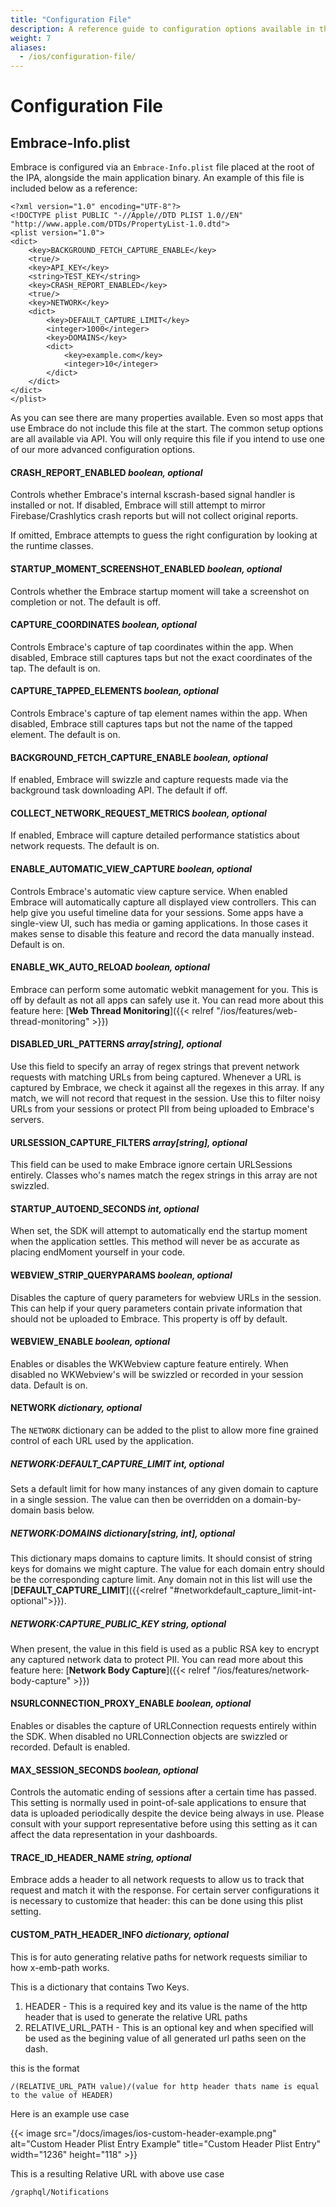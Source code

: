 ```yaml
---
title: "Configuration File"
description: A reference guide to configuration options available in the iOS SDK
weight: 7
aliases:
  - /ios/configuration-file/
---
```


# Configuration File

## Embrace-Info.plist

Embrace is configured via an `Embrace-Info.plist` file placed at the root of the IPA, alongside the main application binary. An example of this file is included below as a reference:

```plist
<?xml version="1.0" encoding="UTF-8"?>
<!DOCTYPE plist PUBLIC "-//Apple//DTD PLIST 1.0//EN" "http://www.apple.com/DTDs/PropertyList-1.0.dtd">
<plist version="1.0">
<dict>
	<key>BACKGROUND_FETCH_CAPTURE_ENABLE</key>
	<true/>
	<key>API_KEY</key>
	<string>TEST_KEY</string>
	<key>CRASH_REPORT_ENABLED</key>
	<true/>
	<key>NETWORK</key>
	<dict>
		<key>DEFAULT_CAPTURE_LIMIT</key>
		<integer>1000</integer>
		<key>DOMAINS</key>
		<dict>
			<key>example.com</key>
			<integer>10</integer>
		</dict>
	</dict>
</dict>
</plist>
```
As you can see there are many properties available. Even so most apps that use Embrace do not include this file at the start. The common setup options are all available via API. You will only require this file if you intend to use one of our more advanced configuration options.

#### CRASH_REPORT_ENABLED *boolean, optional*

Controls whether Embrace's internal kscrash-based signal handler is installed or not. If disabled, Embrace will still attempt to mirror Firebase/Crashlytics crash reports but will not collect original reports.

If omitted, Embrace attempts to guess the right configuration by looking at the runtime classes.

#### STARTUP_MOMENT_SCREENSHOT_ENABLED *boolean, optional*

Controls whether the Embrace startup moment will take a screenshot on completion or not. The default is off.

#### CAPTURE_COORDINATES *boolean, optional*

Controls Embrace's capture of tap coordinates within the app. When disabled, Embrace still captures taps but not the exact coordinates of the tap. The default is on.

#### CAPTURE_TAPPED_ELEMENTS *boolean, optional*

Controls Embrace's capture of tap element names within the app. When disabled, Embrace still captures taps but not the name of the tapped element. The default is on.

#### BACKGROUND_FETCH_CAPTURE_ENABLE *boolean, optional*

If enabled, Embrace will swizzle and capture requests made via the background task downloading API. The default if off.

#### COLLECT_NETWORK_REQUEST_METRICS *boolean, optional*

If enabled, Embrace will capture detailed performance statistics about network requests. The default is on.

#### ENABLE_AUTOMATIC_VIEW_CAPTURE *boolean, optional*

Controls Embrace's automatic view capture service. When enabled Embrace will automatically capture all displayed view controllers. This can help give you useful timeline data for your sessions. Some apps have a single-view UI, such has media or gaming applications. In those cases it makes sense to disable this feature and record the data manually instead. Default is on.

<!---#### ENABLE_OS_LOG *boolean, optional*

Enables Embrace's OS_LOG tracking features. You can read more about those here: [**Augment Sessions using OS Log**]({{< relref "/ios/features/augment-sessions" >}}) This feature is off by default.-->

#### ENABLE_WK_AUTO_RELOAD *boolean, optional*

Embrace can perform some automatic webkit management for you. This is off by default as not all apps can safely use it. You can read more about this feature here: [**Web Thread Monitoring**]({{< relref "/ios/features/web-thread-monitoring" >}})

#### DISABLED_URL_PATTERNS *array[string], optional*

Use this field to specify an array of regex strings that prevent network requests with matching URLs from being captured. Whenever a URL is captured by Embrace, we check it against all the regexes in this array. If any match, we will not record that request in the session. Use this to filter noisy URLs from your sessions or protect PII from being uploaded to Embrace's servers.

#### URLSESSION_CAPTURE_FILTERS *array[string], optional*

This field can be used to make Embrace ignore certain URLSessions entirely. Classes who's names match the regex strings in this array are not swizzled.

#### STARTUP_AUTOEND_SECONDS *int, optional*

When set, the SDK will attempt to automatically end the startup moment when the application settles. This method will never be as accurate as placing endMoment yourself in your code.

#### WEBVIEW_STRIP_QUERYPARAMS *boolean, optional*

Disables the capture of query parameters for webview URLs in the session. This can help if your query parameters contain private information that should not be uploaded to Embrace. This property is off by default.

#### WEBVIEW_ENABLE *boolean, optional*

Enables or disables the WKWebview capture feature entirely. When disabled no WKWebview's will be swizzled or recorded in your session data. Default is on.

#### NETWORK *dictionary, optional*

The `NETWORK` dictionary can be added to the plist to allow more fine grained control of each URL used by the application.

##### NETWORK:DEFAULT_CAPTURE_LIMIT *int, optional*

Sets a default limit for how many instances of any given domain to capture in a single session. The value can then be overridden on a domain-by-domain basis below.

##### NETWORK:DOMAINS *dictionary[string, int], optional*

This dictionary maps domains to capture limits. It should consist of string keys for domains we might capture. The value for each domain entry should be the corresponding capture limit. Any domain not in this list will use the [**DEFAULT_CAPTURE_LIMIT**]({{<relref "#networkdefault_capture_limit-int-optional">}}).

##### NETWORK:CAPTURE_PUBLIC_KEY *string, optional*

When present, the value in this field is used as a public RSA key to encrypt any captured network data to protect PII. You can read more about this feature here: [**Network Body Capture**]({{< relref "/ios/features/network-body-capture" >}})

#### NSURLCONNECTION_PROXY_ENABLE *boolean, optional*

Enables or disables the capture of URLConnection requests entirely within the SDK. When disabled no URLConnection objects are swizzled or recorded. Default is enabled.

#### MAX_SESSION_SECONDS *boolean, optional*

Controls the automatic ending of sessions after a certain time has passed. This setting is normally used in point-of-sale applications to ensure that data is uploaded periodically despite the device being always in use. Please consult with your support representative before using this setting as it can affect the data representation in your dashboards.

#### TRACE_ID_HEADER_NAME *string, optional*

Embrace adds a header to all network requests to allow us to track that request and match it with the response. For certain server configurations it is necessary to customize that header: this can be done using this plist setting.

#### CUSTOM_PATH_HEADER_INFO *dictionary, optional*

This is for auto generating relative paths for network requests similiar to how x-emb-path works.

This is a dictionary that contains Two Keys.

1. HEADER - This is a required key and its value is the name of the http header that is used to generate the relative URL paths
2. RELATIVE_URL_PATH - This is an optional key and when specified will be used as the begining value of all generated url paths seen on the dash.

this is the format
``` 
/(RELATIVE_URL_PATH value)/(value for http header thats name is equal to the value of HEADER)
```

Here is an example use case

{{< image src="/docs/images/ios-custom-header-example.png" alt="Custom Header Plist Entry Example" title="Custom Header Plist Entry" width="1236" height="118" >}}

This is a resulting Relative URL with above use case
```
/graphql/Notifications
```